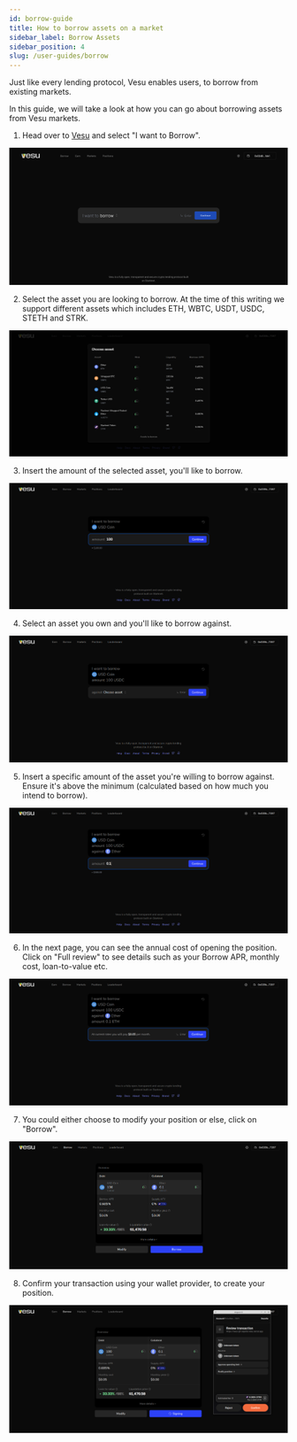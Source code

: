 ```yaml
---
id: borrow-guide
title: How to borrow assets on a market
sidebar_label: Borrow Assets
sidebar_position: 4
slug: /user-guides/borrow
---
```


Just like every lending protocol, Vesu enables users, to borrow from existing markets.

In this guide, we will take a look at how you can go about borrowing assets from Vesu markets.

1. Head over to [Vesu](https://vesu.com) and select "I want to Borrow".

![Vesu](images/borrow_1.png)

2. Select the asset you are looking to borrow. At the time of this writing we support different assets which includes ETH, WBTC, USDT, USDC, STETH and STRK.

![Select asset](images/borrow_2.png)

3. Insert the amount of the selected asset, you'll like to borrow.

![Insert amount](images/borrow_3.png)

4. Select an asset you own and you'll like to borrow against.

![Select asset](images/borrow_4.png)

5. Insert a specific amount of the asset you're willing to borrow against. Ensure it's above the minimum (calculated based on how much you intend to borrow).

![Insert amount](images/borrow_5.png)

6. In the next page, you can see the annual cost of opening the position. Click on "Full review" to see details such as your Borrow APR, monthly cost, loan-to-value etc.

![Insert amount](images/borrow_6.png)

7. You could either choose to modify your position or else, click on "Borrow".

![Review](images/borrow_7.png)

8. Confirm your transaction using your wallet provider, to create your position.

![Borrow](images/borrow_8.png)
